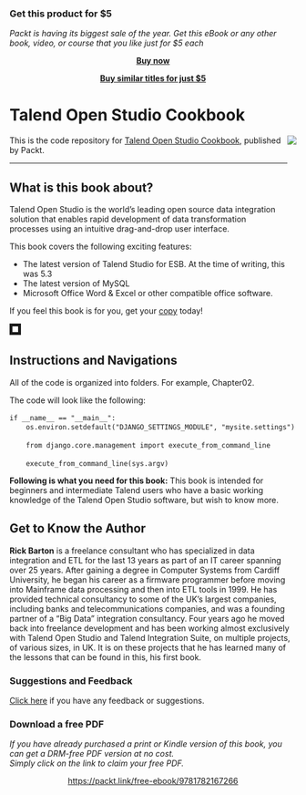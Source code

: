 
### Get this product for $5

<i>Packt is having its biggest sale of the year. Get this eBook or any other book, video, or course that you like just for $5 each</i>


<b><p align='center'>[Buy now](https://packt.link/9781782167266)</p></b>


<b><p align='center'>[Buy similar titles for just $5](https://subscription.packtpub.com/search)</p></b>


# Talend Open Studio Cookbook

<a href="https://prod.packtpub.com/in/big-data-and-business-intelligence/talend-open-studio-cookbook?utm_source=github&utm_medium=repository&utm_campaign=9781782167266"><img src="https://prod.packtpub.com/media/catalog/product/cache/e4d64343b1bc593f1c5348fe05efa4a6/7/2/7266os.jpg" height="256px" align="right"></a>

This is the code repository for [Talend Open Studio Cookbook](https://prod.packtpub.com/in/big-data-and-business-intelligence/talend-open-studio-cookbook?utm_source=github&utm_medium=repository&utm_campaign=9781782167266 ), published by Packt.

****

## What is this book about?
Talend Open Studio is the world’s leading open source data integration solution that enables rapid development of data transformation processes using an intuitive drag-and-drop user interface.

This book covers the following exciting features:
* The latest version of Talend Studio for ESB. At the time of writing, this was 5.3
* The latest version of MySQL
* Microsoft Office Word & Excel or other compatible office software.

If you feel this book is for you, get your [copy](https://www.amazon.com/dp/1784391913) today!

<a href="https://www.packtpub.com/?utm_source=github&utm_medium=banner&utm_campaign=GitHubBanner"><img src="https://raw.githubusercontent.com/PacktPublishing/GitHub/master/GitHub.png" 
alt="https://www.packtpub.com/" border="5" /></a>

## Instructions and Navigations
All of the code is organized into folders. For example, Chapter02.

The code will look like the following:
```
if __name__ == "__main__":
    os.environ.setdefault("DJANGO_SETTINGS_MODULE", "mysite.settings")

    from django.core.management import execute_from_command_line

    execute_from_command_line(sys.argv)
```

**Following is what you need for this book:**
This book is intended for beginners and intermediate Talend users who have a basic working
knowledge of the Talend Open Studio software, but wish to know more.



## Get to Know the Author
**Rick Barton**
is a freelance consultant who has specialized in data integration and ETL for the last 13 years as part of an IT career spanning over 25 years. After gaining a degree in Computer Systems from Cardiff University, he began his career as a firmware programmer before moving into Mainframe data processing and then into ETL tools in 1999. He has provided technical consultancy to some of the UK’s largest companies, including banks and telecommunications companies, and was a founding partner of a “Big Data”
integration consultancy. Four years ago he moved back into freelance development and has been working almost exclusively with Talend Open Studio and Talend Integration Suite, on multiple projects, of various sizes, in UK. It is on these projects that he has learned many of the lessons that can be found in this, his first book.


### Suggestions and Feedback
[Click here](https://docs.google.com/forms/d/e/1FAIpQLSdy7dATC6QmEL81FIUuymZ0Wy9vH1jHkvpY57OiMeKGqib_Ow/viewform) if you have any feedback or suggestions.


### Download a free PDF

 <i>If you have already purchased a print or Kindle version of this book, you can get a DRM-free PDF version at no cost.<br>Simply click on the link to claim your free PDF.</i>
<p align="center"> <a href="https://packt.link/free-ebook/9781782167266">https://packt.link/free-ebook/9781782167266 </a> </p>